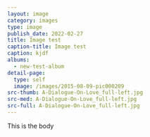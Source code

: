 ```yaml
---
layout: image
category: images
type: image
publish_date: 2022-02-27
title: Image test
caption-title: Image test
caption: kjdf
albums:
  - new-test-album
detail-page:
  type: self
  image: /images/2015-08-09-pic000209
src-thumb: A-Dialogue-On-Love_full-left.jpg
src-med: A-Dialogue-On-Love_full-left.jpg
src-full: A-Dialogue-On-Love_full-left.jpg
---
```

This is the body